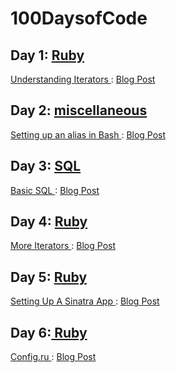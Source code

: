 # 100DaysofCode


<h2> Day 1: <a href="https://github.com/SincerelyBrittany/100DaysofCode/tree/master/ruby"> Ruby </a>  </h2>

<a href="https://github.com/SincerelyBrittany/100DaysofCode/blob/master/ruby/Day_1_Understanding_Iterators.rb"> Understanding Iterators </a> : <a href="https://dev.to/sincerelybrittany/understanding-iterators-2d0p"> Blog Post </a>


<h2> Day 2: <a href="https://github.com/SincerelyBrittany/100DaysofCode/tree/master/miscellaneous"> miscellaneous </a> </h2>

<a href="https://github.com/SincerelyBrittany/100DaysofCode/blob/master/miscellaneous/Day_2_bash.txt"> Setting up an alias in Bash </a> : <a href="https://dev.to/sincerelybrittany/day-2-100daysofcode-i-updated-to-catalina-and-all-hell-broke-loose-2h7n"> Blog Post </a>

<h2> Day 3: <a href="https://github.com/SincerelyBrittany/100DaysofCode/tree/master/SQL"> SQL </a> </h2>

<a href="https://github.com/SincerelyBrittany/100DaysofCode/blob/master/SQL/Day_3_oh_no_sql.sql"> Basic SQL </a> : <a href="https://dev.to/sincerelybrittany/day-3-100daysofcode-oh-no-sql-2f1"> Blog Post </a>

<h2> Day 4: <a href="https://github.com/SincerelyBrittany/100DaysofCode/tree/master/ruby"> Ruby </a> </h2>

<a href="https://github.com/SincerelyBrittany/100DaysofCode/blob/master/ruby/Day_4_More_Iterators.rb"> More Iterators </a> : <a href="https://dev.to/sincerelybrittany/day-4-100daysofcode-more-iterators-51jp"> Blog Post </a>

<h2> Day 5: <a href="https://github.com/SincerelyBrittany/100DaysofCode/tree/master/ruby"> Ruby </a> </h2>

<a href="https://github.com/SincerelyBrittany/100DaysofCode/tree/master/ruby/Day_5_Setting_up_a_Sinatra_App"> Setting Up A Sinatra App </a> : <a href="https://dev.to/sincerelybrittany/day-5-100daysofcode-setting-up-a-sinatra-app-3nn9"> Blog Post </a>

<h2> Day 6:<a href="https://github.com/SincerelyBrittany/100DaysofCode/tree/master/ruby"> Ruby </a> </h2>

<a href="https://github.com/SincerelyBrittany/100DaysofCode/blob/master/ruby/Day_5_Setting_up_a_Sinatra_App/config.ru"> Config.ru </a> : <a href="https://dev.to/sincerelybrittany/day-6-100daysofcode-sinatra-set-up-part-2-config-ru-h4b"> Blog Post </a>
